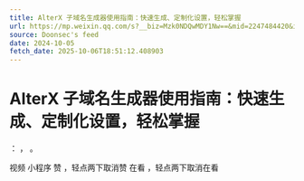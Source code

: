 ```yaml
---
title: AlterX 子域名生成器使用指南：快速生成、定制化设置，轻松掌握
url: https://mp.weixin.qq.com/s?__biz=Mzk0NDQwMDY1Nw==&mid=2247484420&idx=1&sn=848326b1ac55899036cd3fa8768254fa
source: Doonsec's feed
date: 2024-10-05
fetch_date: 2025-10-06T18:51:12.408903
---
```


# AlterX 子域名生成器使用指南：快速生成、定制化设置，轻松掌握

：
，
。

视频
小程序
赞
，轻点两下取消赞
在看
，轻点两下取消在看